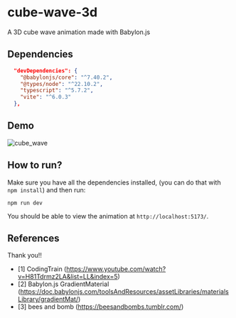
# cube-wave-3d

A 3D cube wave animation made with Babylon.js

## Dependencies

```json
  "devDependencies": {
    "@babylonjs/core": "^7.40.2",
    "@types/node": "^22.10.2",
    "typescript": "^5.7.2",
    "vite": "^6.0.3"
  },

```

## Demo
![cube_wave](https://github.com/user-attachments/assets/e77886cf-daa2-413e-bf92-e9b0e19910ef)

## How to run?
Make sure you have all the dependencies installed, (you can do that with `npm install`) and then run:

```
npm run dev
```

You should be able to view the animation at `http://localhost:5173/`.


## References
Thank you!!

- [1] CodingTrain (https://www.youtube.com/watch?v=H81Tdrmz2LA&list=LL&index=5)
- [2] Babylon.js GradientMaterial (https://doc.babylonjs.com/toolsAndResources/assetLibraries/materialsLibrary/gradientMat/)
- [3] bees and bomb (https://beesandbombs.tumblr.com/)
